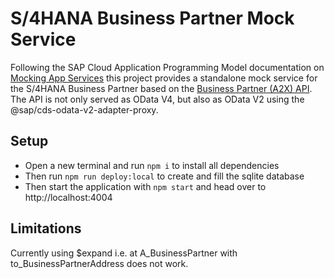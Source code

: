 # S/4HANA Business Partner Mock Service

Following the SAP Cloud Application Programming Model documentation on [Mocking App Services](https://cap.cloud.sap/docs/get-started/grow-as-you-go#with-mocks) this project provides a standalone mock service for the S/4HANA Business Partner based on the [Business Partner (A2X) API](https://api.sap.com/api/API_BUSINESS_PARTNER/overview). The API is not only served as OData V4, but also as OData V2 using the @sap/cds-odata-v2-adapter-proxy.

## Setup

- Open a new terminal and run  `npm i` to install all dependencies
- Then run `npm run deploy:local` to create and fill the sqlite database
- Then start the application with `npm start` and head over to http://localhost:4004

## Limitations

Currently using $expand i.e. at A_BusinessPartner with to_BusinessPartnerAddress does not work.